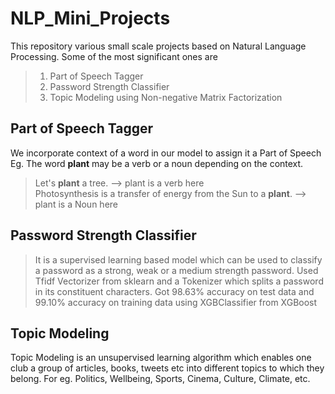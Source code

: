 # NLP_Mini_Projects

This repository various small scale projects based on Natural Language Processing.
Some of the most significant ones are 
> 1. Part of Speech Tagger 
> 2. Password Strength Classifier
> 3. Topic Modeling using Non-negative Matrix Factorization  

## Part of Speech Tagger
We incorporate context of a word in our model to assign it a Part of Speech  
Eg. The word **plant** may be a verb or a noun depending on the context.
> Let's **plant** a tree. --> plant is a verb here  
> Photosynthesis is a transfer of energy from the Sun to a **plant**. --> plant is a Noun here

## Password Strength Classifier
>It is a supervised learning based model which can be used to classify a password as a strong, weak or a medium strength password.
>Used Tfidf Vectorizer from sklearn and a Tokenizer which splits a password in its constituent characters.
>Got 98.63% accuracy on test data and 99.10% accuracy on training data using XGBClassifier from XGBoost  

## Topic Modeling
Topic Modeling is an unsupervised learning algorithm which enables one club a group of articles, books, tweets etc into different topics to which they belong. For eg. Politics, Wellbeing, Sports, Cinema, Culture, Climate, etc.
